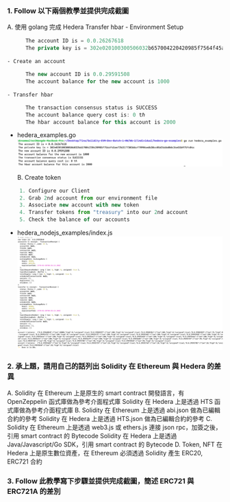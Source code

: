 ### 1. Follow 以下兩個教學並提供完成截圖
  A. 使用 golang 完成 Hedera Transfer hbar
    - Environment Setup
```js
      The account ID is = 0.0.26267618
      The private key is = 302e020100300506032b657004220420985f7564f45ae72b3177303d6cf70904edb38cc05d266bd0dc34e55b975fc04c
```
    - Create an account
```js
      The new account ID is 0.0.29591508
      The account balance for the new account is 1000
```
    - Transfer hbar
```js
      The transaction consensus status is SUCCESS
      The account balance query cost is: 0 tℏ
      The hbar account balance for this account is 2000
```
- hedera_examples.go ![](./hedera_examples_go.png)

  B. Create token
```js
    1. Configure our Client
    2. Grab 2nd account from our environment file
    3. Associate new account with new token
    4. Transfer tokens from "treasury" into our 2nd account
    5. Check the balance of our accounts
```
- hedera_nodejs_examples/index.js ![](./hedera_nodejs_examples.png)

### 2. 承上題，請用自己的話列出 Solidity 在 Ethereum 與 Hedera 的差異
  A. Solidity 在 Ethereum 上是原生的 smart contract 開發語言，有 OpenZeppelin 函式庫做為參考介面程式庫
     Solidity 在 Hedera 上是透過 HTS 函式庫做為參考介面程式庫
  B. Solidity 在 Ethereum 上是透過 abi.json 做為已編輯合約的參考
     Solidity 在 Hedera 上是透過 HTS.json 做為已編輯合約的參考
  C. Solidity 在 Ethereum 上是透過 web3.js 或 ethers.js 連接 json rpc，加簽之後，引用 smart contract 的 Bytecode
     Solidity 在 Hedera 上是透過 Java/Javascript/Go SDK，引用 smart contract 的 Bytecode
  D. Token, NFT 在 Hedera 上是原生數位資產，在 Ethereum 必須透過 Solidity 產生 ERC20, ERC721 合約

### 3. Follow 此教學寫下步驟並提供完成截圖，簡述 ERC721 與 ERC721A 的差別
